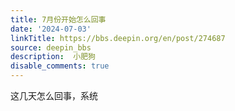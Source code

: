 ```yaml
---
title: 7月份开始怎么回事
date: '2024-07-03'
linkTitle: https://bbs.deepin.org/en/post/274687
source: deepin_bbs
description:  小肥狗 
disable_comments: true
---
```

这几天怎么回事，系统
